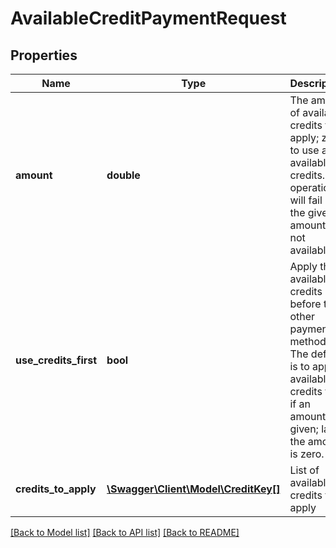 # AvailableCreditPaymentRequest

## Properties
Name | Type | Description | Notes
------------ | ------------- | ------------- | -------------
**amount** | **double** | The amount of available credits to apply; zero to use all available credits.  The operation will fail if the given amount is not available. | [optional] 
**use_credits_first** | **bool** | Apply the available credits before the other payment methods?  The default is to apply available credits  first if an amount is given; last if the amount is zero. | [optional] 
**credits_to_apply** | [**\Swagger\Client\Model\CreditKey[]**](CreditKey.md) | List of available credits to apply | [optional] 

[[Back to Model list]](../README.md#documentation-for-models) [[Back to API list]](../README.md#documentation-for-api-endpoints) [[Back to README]](../README.md)


